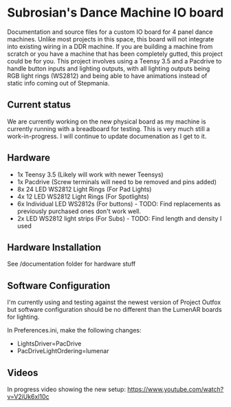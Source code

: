 # Subrosian's Dance Machine IO board
Documentation and source files for a custom IO board for 4 panel dance machines. Unlike most projects in this space, this board will not integrate into existing wiring in a DDR machine. If you are building a machine from scratch or you have a machine that has been completely gutted, this project could be for you. This project involves using a Teensy 3.5 and a Pacdrive to handle button inputs and lighting outputs, with all lighting outputs being RGB light rings (WS2812) and being able to have animations instead of static info coming out of Stepmania.

## Current status

We are currently working on the new physical board as my machine is currently running with a breadboard for testing. This is very much still a work-in-progress. I will continue to update documenation as I get to it.

## Hardware

* 1x Teensy 3.5 (Likely will work with newer Teensys)
* 1x Pacdrive (Screw terminals will need to be removed and pins added)
* 8x 24 LED WS2812 Light Rings (For Pad Lights)
* 4x 12 LED WS2812 Light Rings (For Spotlights)
* 6x Individual LED WS2812s (For buttons) - TODO: Find replacements as previously purchased ones don't work well.
* 2x LED WS2812 light strips (For Subs) - TODO: Find length and density I used

## Hardware Installation

See /documentation folder for hardware stuff

## Software Configuration

I'm currently using and testing against the newest version of Project Outfox but software configuration should be no different than the LumenAR boards for lighting.

In Preferences.ini, make the following changes:
* LightsDriver=PacDrive
* PacDriveLightOrdering=lumenar

## Videos

In progress video showing the new setup: https://www.youtube.com/watch?v=V2iUk6xl10c
